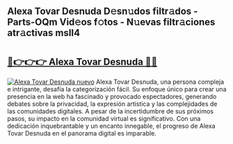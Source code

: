 ## Alexa Tovar Desnuda D𝚎sn𝚞dos filtr𝚊dos - Parts-OQm Vid𝚎os f𝚘tos - N𝚞evas filtr𝚊ciones atr𝚊ctivas msII4

# <h2><a href="http://mb4lf7b.tromn.icu/?c=Alexa+Tovar+Desnuda">🔗👉👉👉 Alexa Tovar Desnuda 🔗🔗</a></h2>

[![Alexa Tovar Desnuda nuevo](https://i.imgur.com/pEAQMta.gif)](http://mb4lf7b.tromn.icu/?c=Alexa+Tovar+Desnuda)
Alexa Tovar Desnuda, una persona compleja e intrigante, desafía la categorización fácil. Su enfoque único para crear una presencia en la web ha fascinado y provocado espectadores, generando debates sobre la privacidad, la expresión artística y las complejidades de las comunidades digitales. A pesar de la incertidumbre de sus próximos pasos, su impacto en la comunidad virtual es significativo. Con una dedicación inquebrantable y un encanto innegable, el progreso de Alexa Tovar Desnuda en el panorama digital es imparable.
